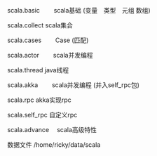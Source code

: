 scala.basic 　　scala基础 (变量　类型　元组 数组)

scala.collect  scala集合

scala.cases 　　Case (匹配)

scala.actor 　　scala并发编程

scala.thread   java线程

scala.akka  　　scala并发编程 (并入self_rpc包)

scala.rpc       akka实现rpc

scala.self_rpc  自定义rpc

scala.advance 　scala高级特性

数据文件 /home/ricky/data/scala
